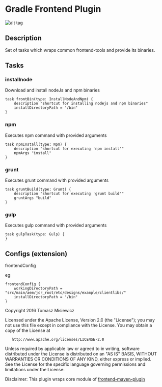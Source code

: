 
# Gradle Frontend Plugin

![alt tag](https://travis-ci.org/subiron/gradle-frontend-plugin.svg?branch=master)

## Description

Set of tasks which wraps common frontend-tools and provide its binaries.

## Tasks

### installnode

Download and install nodeJs and npm binaries

```
task frontBin(type: InstallNodeAndNpm) {
    description "shortcut for installing nodejs and npm binaries"
    installDirectoryPath = "/bin"
}

```

### npm

Executes npm command with provided arguments

```
task npmInstall(type: Npm) {
    description "shortcut for executing 'npm install'"
    npmArgs "install"
}
```


### grunt

Executes grunt command with provided arguments

```
task gruntBuild(type: Grunt) {
    description "shortcut for executing 'grunt build'"
    gruntArgs "build"
}
```


### gulp

Executes gulp command with provided arguments

```
task gulpTask(type: Gulp) {
}

```



## Configs (extension)
frontendConfig

eg
```
frontendConfig {
    workingDirectoryPath = "src/main/aem/jcr_root/etc/designs/example/clientlibs/"
    installDirectoryPath = "/bin"
}
```


   Copyright 2016 Tomasz Misiewicz

   Licensed under the Apache License, Version 2.0 (the "License");
   you may not use this file except in compliance with the License.
   You may obtain a copy of the License at

       http://www.apache.org/licenses/LICENSE-2.0

   Unless required by applicable law or agreed to in writing, software
   distributed under the License is distributed on an "AS IS" BASIS,
   WITHOUT WARRANTIES OR CONDITIONS OF ANY KIND, either express or implied.
   See the License for the specific language governing permissions and
   limitations under the License.
   
   Disclaimer:
   This plugin wraps core module of [frontend-maven-plugin](https://github.com/eirslett/frontend-maven-plugin)